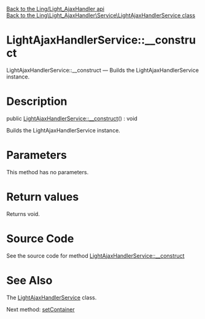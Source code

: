 [Back to the Ling/Light_AjaxHandler api](https://github.com/lingtalfi/Light_AjaxHandler/blob/master/doc/api/Ling/Light_AjaxHandler.md)<br>
[Back to the Ling\Light_AjaxHandler\Service\LightAjaxHandlerService class](https://github.com/lingtalfi/Light_AjaxHandler/blob/master/doc/api/Ling/Light_AjaxHandler/Service/LightAjaxHandlerService.md)


LightAjaxHandlerService::__construct
================



LightAjaxHandlerService::__construct — Builds the LightAjaxHandlerService instance.




Description
================


public [LightAjaxHandlerService::__construct](https://github.com/lingtalfi/Light_AjaxHandler/blob/master/doc/api/Ling/Light_AjaxHandler/Service/LightAjaxHandlerService/__construct.md)() : void




Builds the LightAjaxHandlerService instance.




Parameters
================

This method has no parameters.


Return values
================

Returns void.








Source Code
===========
See the source code for method [LightAjaxHandlerService::__construct](https://github.com/lingtalfi/Light_AjaxHandler/blob/master/Service/LightAjaxHandlerService.php#L42-L46)


See Also
================

The [LightAjaxHandlerService](https://github.com/lingtalfi/Light_AjaxHandler/blob/master/doc/api/Ling/Light_AjaxHandler/Service/LightAjaxHandlerService.md) class.

Next method: [setContainer](https://github.com/lingtalfi/Light_AjaxHandler/blob/master/doc/api/Ling/Light_AjaxHandler/Service/LightAjaxHandlerService/setContainer.md)<br>

